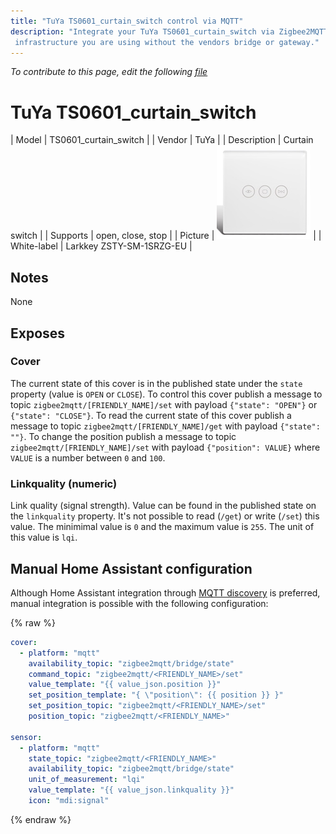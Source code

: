 ```yaml
---
title: "TuYa TS0601_curtain_switch control via MQTT"
description: "Integrate your TuYa TS0601_curtain_switch via Zigbee2MQTT with whatever smart home
 infrastructure you are using without the vendors bridge or gateway."
---
```


*To contribute to this page, edit the following
[file](https://github.com/Koenkk/zigbee2mqtt.io/blob/master/docs/devices/TS0601_curtain_switch.md)*

# TuYa TS0601_curtain_switch

| Model | TS0601_curtain_switch  |
| Vendor  | TuYa  |
| Description | Curtain switch |
| Supports | open, close, stop |
| Picture | ![TuYa TS0601_curtain_switch](../images/devices/TS0601_curtain_switch.jpg) |
| White-label | Larkkey ZSTY-SM-1SRZG-EU |

## Notes

None


## Exposes
### Cover 
The current state of this cover is in the published state under the `state` property (value is `OPEN` or `CLOSE`).
To control this cover publish a message to topic `zigbee2mqtt/[FRIENDLY_NAME]/set` with payload `{"state": "OPEN"}` or `{"state": "CLOSE"}`.
To read the current state of this cover publish a message to topic `zigbee2mqtt/[FRIENDLY_NAME]/get` with payload `{"state": ""}`.
To change the position publish a message to topic `zigbee2mqtt/[FRIENDLY_NAME]/set` with payload `{"position": VALUE}` where `VALUE` is a number between `0` and `100`.

### Linkquality (numeric)
Link quality (signal strength).
Value can be found in the published state on the `linkquality` property.
It's not possible to read (`/get`) or write (`/set`) this value.
The minimimal value is `0` and the maximum value is `255`.
The unit of this value is `lqi`.

## Manual Home Assistant configuration
Although Home Assistant integration through [MQTT discovery](../integration/home_assistant) is preferred,
manual integration is possible with the following configuration:


{% raw %}
```yaml
cover:
  - platform: "mqtt"
    availability_topic: "zigbee2mqtt/bridge/state"
    command_topic: "zigbee2mqtt/<FRIENDLY_NAME>/set"
    value_template: "{{ value_json.position }}"
    set_position_template: "{ \"position\": {{ position }} }"
    set_position_topic: "zigbee2mqtt/<FRIENDLY_NAME>/set"
    position_topic: "zigbee2mqtt/<FRIENDLY_NAME>"

sensor:
  - platform: "mqtt"
    state_topic: "zigbee2mqtt/<FRIENDLY_NAME>"
    availability_topic: "zigbee2mqtt/bridge/state"
    unit_of_measurement: "lqi"
    value_template: "{{ value_json.linkquality }}"
    icon: "mdi:signal"
```
{% endraw %}


